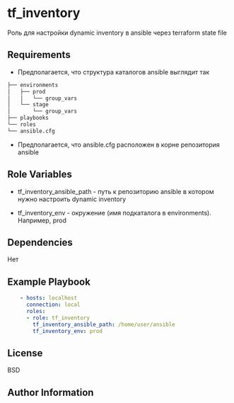 tf_inventory
=========

Роль для настройки dynamic inventory в ansible через terraform state file

Requirements
------------

- Предполагается, что структура каталогов ansible выглядит так

```bash
├── environments
│   ├── prod
│   │   └── group_vars
│   └── stage
│       └── group_vars
├── playbooks
└── roles
└── ansible.cfg
```

- Предполагается, что ansible.cfg расположен в корне репозитория ansible

Role Variables
--------------

- tf_inventory_ansible_path - путь к репозиторию ansible в котором нужно настроить dynamic inventory

- tf_inventory_env - окружение (имя подкаталога в environments). Например, prod

Dependencies
------------

Нет

Example Playbook
----------------

```yaml
    - hosts: localhost
      connection: local
      roles:
      - role: tf_inventory
        tf_inventory_ansible_path: /home/user/ansible
        tf_inventory_env: prod
```

License
-------

BSD

Author Information
------------------
